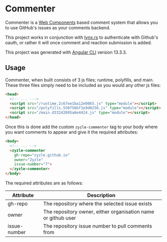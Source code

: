 # Commenter

Commenter is a [Web Components](https://developer.mozilla.org/en-US/docs/Web/Web_Components) based comment system that allows you to use GitHub's issues as your comments backend. 

This project works in conjunction with [lynx.rs](https://github.com/Zyzle/lynx.rs) to authenticate with Github's oauth, or rather it will once comment and reaction submission is added.

This project was generated with [Angular CLI](https://github.com/angular/angular-cli) version 13.3.3.

## Usage

Commenter, when built consists of 3 js files; runtime, polyfills, and main. These three files simply need to be included as you would any other js files:

```html
<head>
  <!-- ... --->
  <script src="/runtime.2c67ee1ba12e0065.js" type="module"></script>
  <script src="/polyfills.550f56bf1e9d0256.js" type="module"></script>
  <script src="/main.d33242095a6e4424.js" type="module"></script>
</head>
```

Once this is done add the custom `zyzle-commenter` tag to your body where you want comments to appear and give it the required attributes:

```html
<body>
  <!-- ... -->
  <zyzle-commenter 
    gh-repo="zyzle.github.io"
    owner="Zyzle"
    issue-number="7">
  </zyzle-commenter>
</body>
```

The required attributes are as follows:

| Attribute    | Description |
| ------------ | ----------- |
| gh-repo      | The repository where the selected issue exists |
| owner        | The repository owner, either organisation name or github user |
| issue-number | The repository issue number to pull comments from |